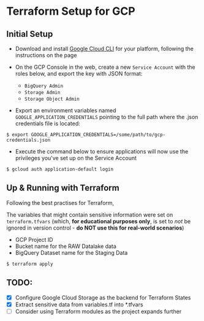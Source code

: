 # Terraform Setup for GCP

## Initial Setup
- Download and install [Google Cloud CLI](https://cloud.google.com/sdk/docs/install-sdk) for your platform, following the instructions on the page

- On the GCP Console in the web, create a new `Service Account` with the roles below, and export the key with JSON format:
    - `BigQuery Admin`
    - `Storage Admin` 
    - `Storage Object Admin`

- Export an environment variables named `GOOGLE_APPLICATION_CREDENTIALS` pointing to the full path where the .json credentials file is located:
    
```
$ export GOOGLE_APPLICATION_CREDENTIALS=/some/path/to/gcp-credentials.json
```

- Execute the command below to ensure applications will now use the privileges you've set up on the Service Account

```
$ gcloud auth application-default login
```

## Up & Running with Terraform


Following the best practises for Terraform, 

The variables that might contain sensitive information were set on `terraform.tfvars` (which, **for educational purposes only**, is set to *not* be ignored in version control - **do NOT use this for real-world scenarios**)

- GCP Project ID
- Bucket name for the RAW Datalake data
- BigQuery Dataset name for the Staging Data
    
```
$ terraform apply
```

## TODO:
- [X] Configure Google Cloud Storage as the backend for Terraform States
- [X] Extract sensitive data from variables.tf into *.tfvars
- [ ] Consider using Terraform modules as the project expands further
